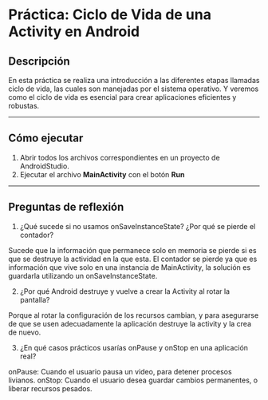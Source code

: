 # Práctica: Ciclo de Vida de una Activity en Android

## Descripción
En esta práctica se realiza una introducción a las diferentes etapas llamadas ciclo de vida, las cuales son manejadas por el sistema operativo. Y veremos como el ciclo de vida es esencial para crear aplicaciones eficientes y robustas.

---

## Cómo ejecutar
1. Abrir todos los archivos correspondientes en un proyecto de AndroidStudio.  
2. Ejecutar el archivo **MainActivity** con el botón **Run**

---

## Preguntas de reflexión
1. ¿Qué sucede si no usamos onSaveInstanceState? ¿Por qué se pierde el contador?

Sucede que la información que permanece solo en memoria se pierde si es que se destruye la actividad en la que esta. El contador se pierde ya que es información que vive solo en una instancia de MainActivity, la solución es guardarla utilizando un onSaveInstanceState.

2. ¿Por qué Android destruye y vuelve a crear la Activity al rotar la pantalla?

Porque al rotar la configuración de los recursos cambian, y para asegurarse de que se usen adecuadamente la aplicación destruye la activity y la crea de nuevo.

3. ¿En qué casos prácticos usarías onPause y onStop en una aplicación real?

onPause:
Cuando el usuario pausa un video, para detener procesos livianos.
onStop:
Cuando el usuario desea guardar cambios permanentes, o liberar recursos pesados.
